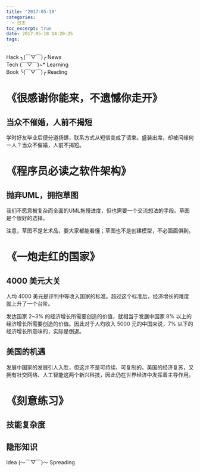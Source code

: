 ```yaml
---
title: '2017-05-18'
categories:
  - 日志
toc_excerpt: true
date: 2017-05-18 14:20:25
tags:
---
```


<div class="hr-sect">Hack ╮(￣▽￣)╭ News</div>



<div class="hr-sect">Tech (￣▽￣)~* Learning</div>



<div class="hr-sect">Book ╰(￣▽￣)╭ Reading</div>

# 《很感谢你能来，不遗憾你走开》
## 当众不催婚，人前不揭短
学时好友毕业后便分道扬镳，联系方式从短信变成了请柬。盛装出席，却被问缘何一人？当众不催婚，人前不揭短。

# 《程序员必读之软件架构》
## 抛弃UML，拥抱草图
我们不愿意被复杂而全面的UML拖慢进度，但也需要一个交流想法的手段。草图是个很好的选择。

注意，草图不是艺术品，要大家都能看懂；草图也不是创建模型，不必面面俱到。

# 《一炮走红的国家》
## 4000 美元大关
人均 4000 美元是评判中等收入国家的标准。超过这个标准后，经济增长的难度就上升了一个台阶。

发达国家 2~3% 的经济增长所需要创造的价值，就相当于发展中国家 8% 以上的经济增长所需要创造的价值。因此对于人均收入 5000 元的中国来说，7% 以下的经济增长所意味的，实际是倒退。

## 美国的机遇
发展中国家的发展引人入胜，但这并不是可持续、可复制的。美国的经济复苏，又拥有社交网络、人工智能这两个新兴科技，因此仍在世界经济中发挥着主导作用。

# 《刻意练习》
## 技能复杂度
## 隐形知识

<div class="hr-sect">Idea (～￣▽￣)～ Spreading</div>
